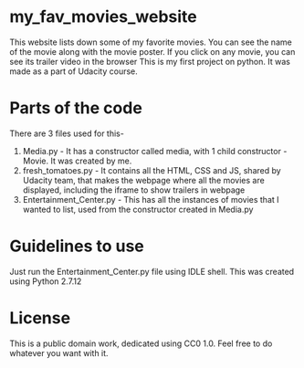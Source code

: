 # my_fav_movies_website
This website lists down some of my favorite movies. You can see the name of the movie along with the movie poster. If you click on any movie, you can see its trailer video in the browser
This is my first project on python. It was made as a part of Udacity course. 
# Parts of the code
There are 3 files used for this-
1) Media.py - It has a constructor called media, with 1 child constructor - Movie. It was created by me.
2) fresh_tomatoes.py - It contains all the HTML, CSS and JS, shared by Udacity team, that makes the webpage where all the movies are displayed, including the iframe to show trailers in webpage
3) Entertainment_Center.py - This has all the instances of movies that I wanted to list, used from the constructor created in Media.py
# Guidelines to use
Just run the Entertainment_Center.py file using IDLE shell. This was created using Python 2.7.12
# License
This is a public domain work, dedicated using CC0 1.0. Feel free to do whatever you want with it.
